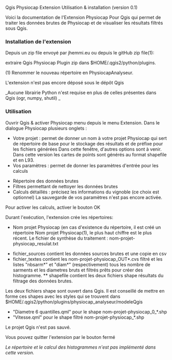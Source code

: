 Qgis Physiocap Extension Utilisation & installation (version 0.1)

Voici la documentation de l'Extension Physiocap Pour Qgis qui permet de traiter les données brutes de Physiocap et de visualiser les résultats filtrés sous Qgis.

### Installation de l'extension 

Depuis un zip file envoyé par jhemmi.eu ou depuis le gitHub zip file(1):

extraire Qgis Physiocap Plugin zip dans $HOME/.qgis2/python/plugins. 

(1) Renommer le nouveau répertoire en PhysiocapAnalyseur.

L'extension n'est pas encore déposé sous le dépôt Qgis

_Aucune librairie Python n'est requise en plus de celles présentes dans Qgis (ogr, numpy, shutil) _

### Utilisation

Ouvrir Qgis & activer Physiocap menu depuis le menu Extension. Dans le dialogue Physiocap plusieurs onglets :
* Votre projet : permet de donner un nom à votre projet Physiocap qui sert de répertoire de base pour le stockage des résultats et de préfixe pour les fichiers générées
Dans cette fenêtre, d'autres options sont à venir. Dans cette version les cartes de points sont générés au format shapefile et en L93.
* Vos paramètres : permet de donner les paramètres d'entrée pour les calculs
- Répertoire des données brutes
- Filtres permettant de nettoyer les données brutes
- Calculs détaillés :  précisez les informations du vignoble (ce choix est optionnel)
La sauvegarde de vos paramètres n'est pas encore activée.

Pour activer les calculs, activer le bouton OK

Durant l'exécution, l'extension crée les répertoires:
* Nom projet Physiocap (en cas d'existence du répertoire, il est créé un répertoire Nom projet Physiocap(1), le plus haut chiffre est le plus récent.
Le fichier de synthèse du traitement : nom-projet-physiocap_resulat.txt
- fichier_sources contient les données sources brutes et une copie en csv
- fichier_textes contient les nom-projet-physiocap_OUT*.cvs filtré et les listes "nbsarm*" et "diam*" (respectivement) tous les nombre de sarments et les diametres bruts et filtrés prêts pour créer des histogramme.
** shapefile contient les deux fichiers shape résultats du filtrage des données brutes.

Les deux fichiers shape sont ouvert dans Qgis. Il est conseillé de mettre en forme ces shapes avec les styles qui se trouvent dans $HOME/.qgis2/python/plugins/physiocap_analyseur/modeleQgis
* "Diametre 6 quantilles.qml" pour le shape nom-projet-physiocap_0_*.shp
* "Vitesse.qml" pour le shape filtré nom-projet-physiocap_*.shp

Le projet Qgis n'est pas sauvé.

Vous pouvez quitter l'extension par le bouton fermé

_Le répertoire et le calcul des histogrammes n'est pas implémenté dans cette version._